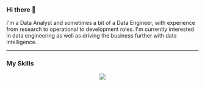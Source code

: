 ### Hi there 👋

I'm a Data Analyst and sometimes a bit of a Data Engineer, with experience from research to operational to development roles. I'm currently interested in data engineering as well as driving the business further with data intelligence.


___ 
### My Skills
<p align="center">
  <a href="https://skillicons.dev">
    <img src="https://skills.thijs.gg/icons?i=py,tensorflow,postgres,git,gcp&theme=dark" />
  </a>
</p>


<!--
**joon-kc/joon-kc** is a ✨ _special_ ✨ repository because its `README.md` (this file) appears on your GitHub profile.

Here are some ideas to get you started:

- 🔭 I’m currently working on ...
- 🌱 I’m currently learning ...
- 👯 I’m looking to collaborate on ...
- 🤔 I’m looking for help with ...
- 💬 Ask me about ...
- 📫 How to reach me: ...
- 😄 Pronouns: ...
- ⚡ Fun fact: ...
-->
